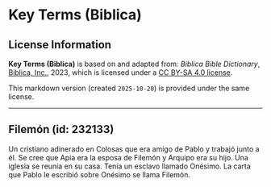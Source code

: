 # Key Terms (Biblica)

## License Information

**Key Terms (Biblica)** is based on and adapted from: _Biblica Bible Dictionary_, [Biblica, Inc.](https://www.biblica.com/), 2023, which is licensed under a [CC BY-SA 4.0 license](https://creativecommons.org/licenses/by-sa/4.0/legalcode.en).

This markdown version (created `2025-10-20`) is provided under the same license.



--------------------------------

## Filemón (id: 232133)

Un cristiano adinerado en Colosas que era amigo de Pablo y trabajó junto a él. Se cree que Apia era la esposa de Filemón y Arquipo era su hijo. Una iglesia se reunía en su casa. Tenía un esclavo llamado Onésimo. La carta que Pablo le escribió sobre Onésimo se llama Filemón.


